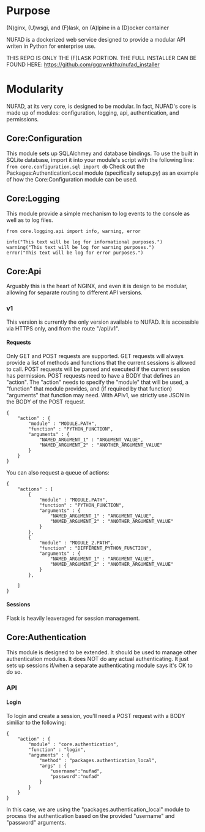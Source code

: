 # Purpose
(N)ginx, (U)wsgi, and (F)lask, on (A)lpine in a (D)ocker container

NUFAD is a dockerized web service designed to provide a modular API writen in Python for enterprise use.

THIS REPO IS ONLY THE (F)LASK PORTION. THE FULL INSTALLER CAN BE FOUND HERE:
https://github.com/ggpwnkthx/nufad_installer

# Modularity
NUFAD, at its very core, is designed to be modular. In fact, NUFAD's core is made up of modules: configuration, logging, api, authentication, and permissions.

## Core:Configuration
This module sets up SQLAlchmey and database bindings. To use the built in SQLite database, import it into your module's script with the following line:
```from core.configuration.sql import db```
Check out the Packages:AuthenticationLocal module (specifically setup.py) as an example of how the Core:Configuration module can be used.
## Core:Logging
This module provide a simple mechanism to log events to the console as well as to log files. 
```
from core.logging.api import info, warning, error

info("This text will be log for informational purposes.")
warning("This text will be log for warning purposes.")
error("This text will be log for error purposes.")
```
## Core:Api
Arguably this is the heart of NGINX, and even it is design to be modular, allowing for separate routing to different API versions.
### v1
This version is currently the only version available to NUFAD. It is accessible via HTTPS only, and from the route "/api/v1".
#### Requests
Only GET and POST requests are supported. GET requests will always provide a list of methods and functions that the current sessions is allowed to call. POST requests will be parsed and executed if the current session has permission.
POST requests need to have a BODY that defines an "action". The "action" needs to specify the "module" that will be used, a "function" that module provides, and (if required by that function) "arguments" that function may need.
With APIv1, we strictly use JSON in the BODY of the POST request.
```
{
	"action" : { 
		"module" : "MODULE.PATH", 
		"function" : "PYTHON_FUNCTION", 
		"arguments" : { 
			"NAMED_ARGUMENT_1" : "ARGUMENT_VALUE", 
			"NAMED_ARGUMENT_2" : "ANOTHER_ARGUMENT_VALUE"
		}
	}
}
```

You can also request a queue of actions:
```
{
	"actions" : [
		{ 
			"module" : "MODULE.PATH", 
			"function" : "PYTHON_FUNCTION", 
			"arguments" : { 
				"NAMED_ARGUMENT_1" : "ARGUMENT_VALUE", 
				"NAMED_ARGUMENT_2" : "ANOTHER_ARGUMENT_VALUE"
			}
		},
		{ 
			"module" : "MODULE_2.PATH", 
			"function" : "DIFFERENT_PYTHON_FUNCTION", 
			"arguments" : { 
				"NAMED_ARGUMENT_1" : "ARGUMENT_VALUE", 
				"NAMED_ARGUMENT_2" : "ANOTHER_ARGUMENT_VALUE"
			}
		},
		
	]
}
```
#### Sessions
Flask is heavily leaveraged for session management. 
## Core:Authentication
This module is designed to be extended. It should be used to manage other authentication modules. It does NOT do any actual authenticating. It just sets up sessions if/when a separate authenticating module says it's OK to do so.
### API
#### Login
To login and create a session, you'll need a POST request with a BODY similiar to the following:
```
{
	"action" : { 
		"module" : "core.authentication", 
		"function" : "login", 
		"arguments" : { 
			"method" : "packages.authentication_local", 
			"args" : { 
				"username":"nufad",
				"password":"nufad" 
			}
		}
	}
}
```
In this case, we are using the "packages.authentication_local" module to process the authentication based on the provided "username" and "password" arguments.
